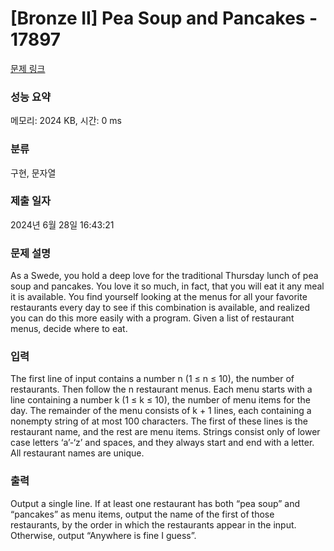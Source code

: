 # [Bronze II] Pea Soup and Pancakes - 17897 

[문제 링크](https://www.acmicpc.net/problem/17897) 

### 성능 요약

메모리: 2024 KB, 시간: 0 ms

### 분류

구현, 문자열

### 제출 일자

2024년 6월 28일 16:43:21

### 문제 설명

<p>As a Swede, you hold a deep love for the traditional Thursday lunch of pea soup and pancakes. You love it so much, in fact, that you will eat it any meal it is available. You find yourself looking at the menus for all your favorite restaurants every day to see if this combination is available, and realized you can do this more easily with a program. Given a list of restaurant menus, decide where to eat.</p>

### 입력 

 <p>The first line of input contains a number n (1 ≤ n ≤ 10), the number of restaurants. Then follow the n restaurant menus. Each menu starts with a line containing a number k (1 ≤ k ≤ 10), the number of menu items for the day. The remainder of the menu consists of k + 1 lines, each containing a nonempty string of at most 100 characters. The first of these lines is the restaurant name, and the rest are menu items. Strings consist only of lower case letters ‘a’-‘z’ and spaces, and they always start and end with a letter. All restaurant names are unique.</p>

### 출력 

 <p>Output a single line. If at least one restaurant has both “pea soup” and “pancakes” as menu items, output the name of the first of those restaurants, by the order in which the restaurants appear in the input. Otherwise, output “Anywhere is fine I guess”.</p>

